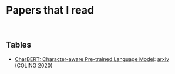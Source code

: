 # Papers that I read


<br>

## Tables

- [CharBERT: Character-aware Pre-trained Language Model](https://github.com/Huffon/that-i-read/blob/master/notes/charbert.md): [arxiv](https://arxiv.org/abs/2011.01513) (COLING 2020)